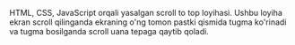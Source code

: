 HTML, CSS, JavaScript orqali yasalgan scroll to top loyihasi. Ushbu loyiha ekran scroll qilinganda ekraning o'ng tomon pastki qismida tugma ko'rinadi va tugma bosilganda scroll uana tepaga qaytib qoladi.
